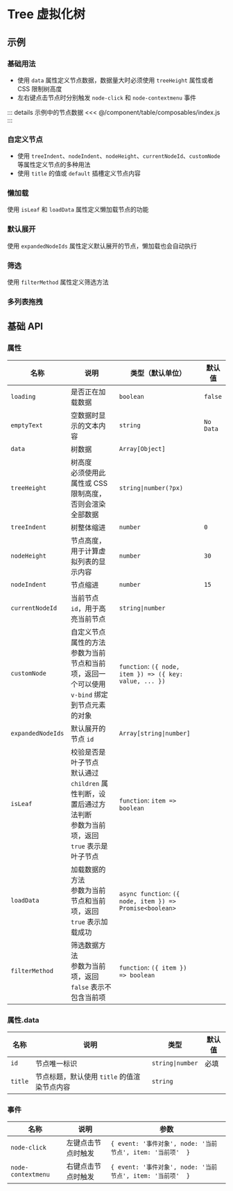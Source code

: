 # Tree 虚拟化树

## 示例

### 基础用法

- 使用 `data` 属性定义节点数据，数据量大时必须使用 `treeHeight` 属性或者 CSS 限制树高度
- 左右键点击节点时分别触发 `node-click` 和 `node-contextmenu` 事件

::: details 示例中的节点数据
<<< @/component/table/composables/index.js
:::

<preview path="./demos/basic.vue"></preview>

### 自定义节点

- 使用 `treeIndent`、`nodeIndent`、`nodeHeight`、`currentNodeId`、`customNode` 等属性定义节点的多种用法
- 使用 `title` 的值或 `default` 插槽定义节点内容

<preview path="./demos/node.vue"></preview>

<!-- 数据状态 -->
<!--@include: ../table/parts/data-state-guild.md-->

<preview path="./demos/data-state.vue"></preview>

### 懒加载

使用 `isLeaf` 和 `loadData` 属性定义懒加载节点的功能

<preview path="./demos/load.vue"></preview>

### 默认展开

使用 `expandedNodeIds` 属性定义默认展开的节点，懒加载也会自动执行

<preview path="./demos/expand.vue"></preview>

### 筛选

使用 `filterMethod` 属性定义筛选方法

<preview path="./demos/filter.vue"></preview>

<!-- 拖拽排序 -->
<!--@include: ../table/parts/drag-sort-guild.md-->

<preview path="./demos/drag-sort.vue"></preview>

### 多列表拖拽

<preview path="../table/demos/drag-sort-multi.vue"></preview>

## 基础 API

### 属性

| 名称              | 说明                                                                                                                   | 类型（默认单位）                                         | 默认值    |
| ----------------- | ---------------------------------------------------------------------------------------------------------------------- | -------------------------------------------------------- | --------- |
| `loading`         | 是否正在加载数据                                                                                                       | `boolean`                                                | `false`   |
| `emptyText`       | 空数据时显示的文本内容                                                                                                 | `string`                                                 | `No Data` |
| `data`            | 树数据                                                                                                                 | `Array[Object]`                                          |           |
| `treeHeight`      | 树高度 <br> 必须使用此属性或 CSS 限制高度，否则会渲染全部数据                                                          | `string\|number(?px)`                                    |           |
| `treeIndent`      | 树整体缩进                                                                                                             | `number`                                                 | `0`       |
| `nodeHeight`      | 节点高度，用于计算虚拟列表的显示内容                                                                                   | `number`                                                 | `30`      |
| `nodeIndent`      | 节点缩进                                                                                                               | `number`                                                 | `15`      |
| `currentNodeId`   | 当前节点 `id`，用于高亮当前节点                                                                                        | `string\|number`                                         |           |
| `customNode`      | 自定义节点属性的方法 <br> 参数为当前节点和当前项，返回一个可以使用 `v-bind` 绑定到节点元素的对象                       | `function`: `({ node, item }) => ({ key: value, ... })`  |           |
| `expandedNodeIds` | 默认展开的节点 `id`                                                                                                    | `Array[string\|number]`                                  |           |
| `isLeaf`          | 校验是否是叶子节点 <br> 默认通过 `children` 属性判断，设置后通过方法判断 <br> 参数为当前项，返回 `true` 表示是叶子节点 | `function`: `item => boolean`                            |           |
| `loadData`        | 加载数据的方法 <br> 参数为当前节点和当前项，返回 `true` 表示加载成功                                                   | `async function`: `({ node, item }) => Promise<boolean>` |           |
| `filterMethod`    | 筛选数据方法 <br> 参数为当前项，返回 `false` 表示不包含当前项                                                          | `function`: `({ item }) => boolean`                      |           |

### 属性.data

| 名称    | 说明                                        | 类型             | 默认值 |
| ------- | ------------------------------------------- | ---------------- | ------ |
| `id`    | 节点唯一标识                                | `string\|number` | 必填   |
| `title` | 节点标题，默认使用 `title` 的值渲染节点内容 | `string`         |        |

### 事件

| 名称               | 说明               | 参数                                                       |
| ------------------ | ------------------ | ---------------------------------------------------------- |
| `node-click`       | 左键点击节点时触发 | `{ event: '事件对象', node: '当前节点', item: '当前项'  }` |
| `node-contextmenu` | 右键点击节点时触发 | `{ event: '事件对象', node: '当前节点', item: '当前项'  }` |

<!-- 数据状态 -->
<!--@include: ../table/parts/data-state-api.md-->

<!-- 拖拽排序 -->
<!--@include: ../table/parts/drag-sort-api.md-->

